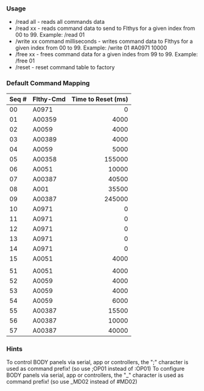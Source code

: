 ### Usage

- /read all   - reads all commands data
- /read xx    - reads command data to send to Flthys for a given index from 00 to 99. Example: /read 01
- /write xx command milliseconds - writes command data to Flthys for a given index from 00 to 99. Example: /write 01 #A0971 10000
- /free xx    - frees command data for a given indes from 99 to 99. Example: /free 01
- /reset      - reset command table to factory

### Default Command Mapping

| Seq # | Flthy-Cmd | Time to Reset (ms) |
| --- | --- | ---:|
| 00 | A0971 | 0 |
| 01 | A00359 | 4000 |
| 02 | A0059 | 4000 |
| 03 | A00389 | 4000 |
| 04 | A0059 | 5000 |
| 05 | A00358 | 155000 |
| 06 | A0051 | 10000 |
| 07 | A00387 | 40500 |
| 08 | A001 | 35500 |
| 09 | A00387 | 245000 |
| 10 | A0971 | 0 |
| 11 | A0971 | 0 |
| 12 | A0971 | 0 |
| 13 | A0971 | 0 |
| 14 | A0971 | 0 |
| 15 | A0051 | 4000 |
| | | |
| 51 | A0051 | 4000 |
| 52 | A0059 | 4000 |
| 53 | A0059 | 4000 |
| 54 | A0059 | 6000 |
| 55 | A00387 | 15500 |
| 56 | A00387 | 10000 |
| 57 | A00387 | 40000 |

### Hints

To control BODY panels via serial, app or controllers, the ";" character is used as command prefix! (so use ;OP01 instead of :OP01)
To configure BODY panels via serial, app or controllers, the "_" character is used as command prefix! (so use _MD02 instead of #MD02)
